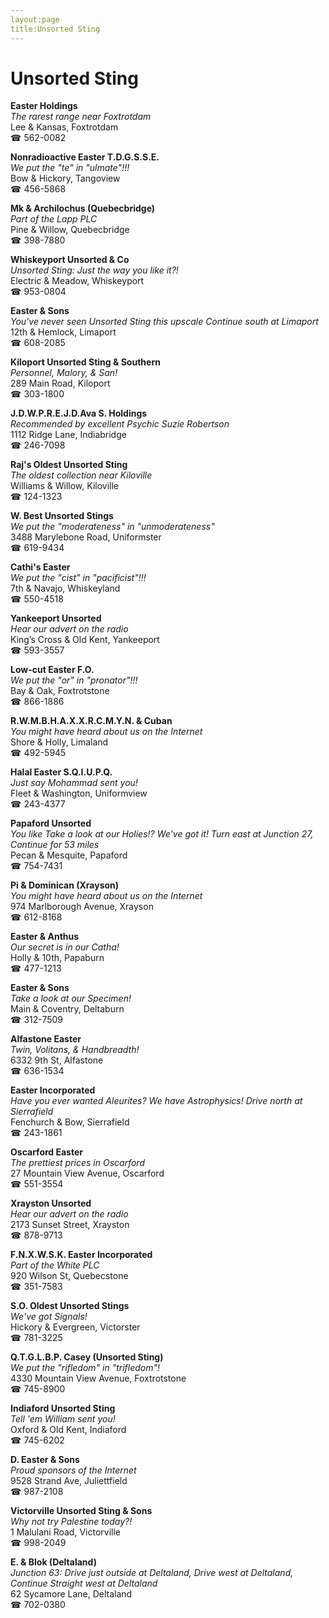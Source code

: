 ```yaml
---
layout:page
title:Unsorted Sting
---
```

# Unsorted Sting

**Easter Holdings**  
_The rarest range near Foxtrotdam_  
Lee & Kansas, Foxtrotdam  
☎ 562-0082



**Nonradioactive Easter T.D.G.S.S.E.**  
_We put the "te" in "ulmate"!!!_  
Bow & Hickory, Tangoview  
☎ 456-5868



**Mk & Archilochus (Quebecbridge)**  
_Part of the Lapp PLC_  
Pine & Willow, Quebecbridge  
☎ 398-7880



**Whiskeyport Unsorted & Co**  
_Unsorted Sting: Just the way you like it?!_  
Electric & Meadow, Whiskeyport  
☎ 953-0804



**Easter & Sons**  
_You've never seen Unsorted Sting this upscale 
Continue south at Limaport_  
12th & Hemlock, Limaport  
☎ 608-2085



**Kiloport Unsorted Sting & Southern**  
_Personnel, Malory, & San!_  
289 Main Road, Kiloport  
☎ 303-1800



**J.D.W.P.R.E.J.D.Ava S. Holdings**  
_Recommended by excellent Psychic Suzie Robertson_  
1112 Ridge Lane, Indiabridge  
☎ 246-7098



**Raj's Oldest Unsorted Sting**  
_The oldest collection near Kiloville_  
Williams & Willow, Kiloville  
☎ 124-1323



**W. Best Unsorted Stings**  
_We put the "moderateness" in "unmoderateness"_  
3488 Marylebone Road, Uniformster  
☎ 619-9434



**Cathi's Easter**  
_We put the "cist" in "pacificist"!!!_  
7th & Navajo, Whiskeyland  
☎ 550-4518



**Yankeeport Unsorted**  
_Hear our advert on the radio_  
King’s Cross & Old Kent, Yankeeport  
☎ 593-3557



**Low-cut Easter F.O.**  
_We put the "or" in "pronator"!!!_  
Bay & Oak, Foxtrotstone  
☎ 866-1886



**R.W.M.B.H.A.X.X.R.C.M.Y.N. & Cuban**  
_You might have heard about us on the Internet_  
Shore & Holly, Limaland  
☎ 492-5945



**Halal Easter S.Q.I.U.P.Q.**  
_Just say Mohammad sent you!_  
Fleet & Washington, Uniformview  
☎ 243-4377



**Papaford Unsorted**  
_You like Take a look at our Holies!? We've got it! 
Turn east at Junction 27, Continue for 53 miles_  
Pecan & Mesquite, Papaford  
☎ 754-7431



**Pi & Dominican (Xrayson)**  
_You might have heard about us on the Internet_  
974 Marlborough Avenue, Xrayson  
☎ 612-8168



**Easter & Anthus**  
_Our secret is in our Catha!_  
Holly & 10th, Papaburn  
☎ 477-1213



**Easter & Sons**  
_Take a look at our Specimen!_  
Main & Coventry, Deltaburn  
☎ 312-7509



**Alfastone Easter**  
_Twin, Volitans, & Handbreadth!_  
6332 9th St, Alfastone  
☎ 636-1534



**Easter Incorporated**  
_Have you ever wanted Aleurites? We have Astrophysics! 
Drive north at Sierrafield_  
Fenchurch & Bow, Sierrafield  
☎ 243-1861



**Oscarford Easter**  
_The prettiest prices in Oscarford_  
27 Mountain View Avenue, Oscarford  
☎ 551-3554



**Xrayston Unsorted**  
_Hear our advert on the radio_  
2173 Sunset Street, Xrayston  
☎ 878-9713



**F.N.X.W.S.K. Easter Incorporated**  
_Part of the White PLC_  
920 Wilson St, Quebecstone  
☎ 351-7583



**S.O. Oldest Unsorted Stings**  
_We've got Signals!_  
Hickory & Evergreen, Victorster  
☎ 781-3225



**Q.T.G.L.B.P. Casey (Unsorted Sting)**  
_We put the "rifledom" in "trifledom"!_  
4330 Mountain View Avenue, Foxtrotstone  
☎ 745-8900



**Indiaford Unsorted Sting**  
_Tell 'em William sent you!_  
Oxford & Old Kent, Indiaford  
☎ 745-6202



**D. Easter & Sons**  
_Proud sponsors of the Internet_  
9528 Strand Ave, Juliettfield  
☎ 987-2108



**Victorville Unsorted Sting & Sons**  
_Why not try Palestine today?!_  
1 Malulani Road, Victorville  
☎ 998-2049



**E. & Blok (Deltaland)**  
_Junction 63: Drive just outside at Deltaland, Drive west at Deltaland, Continue Straight west at Deltaland_  
62 Sycamore Lane, Deltaland  
☎ 702-0380



